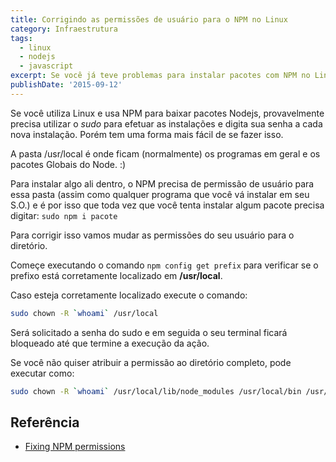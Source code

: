 ```yaml
---
title: Corrigindo as permissões de usuário para o NPM no Linux
category: Infraestrutura
tags:
  - linux
  - nodejs
  - javascript
excerpt: Se você já teve problemas para instalar pacotes com NPM no Linux, esse artigo vai te ajudar bastante!
publishDate: '2015-09-12'
---
```


Se você utiliza Linux e usa NPM para baixar pacotes Nodejs, provavelmente precisa utilizar o _sudo_ para efetuar as instalações e digita sua senha a cada nova instalação. Porém tem uma forma mais fácil de se fazer isso.

A pasta /usr/local é onde ficam (normalmente) os programas em geral e os pacotes Globais do Node. :)

Para instalar algo ali dentro, o NPM precisa de permissão de usuário para essa pasta (assim como qualquer programa que você vá instalar em seu S.O.) e é por isso que toda vez que você tenta instalar algum pacote precisa digitar: `sudo npm i pacote`

Para corrigir isso vamos mudar as permissões do seu usuário para o diretório.

Começe executando o comando `npm config get prefix` para verificar se o prefixo está corretamente localizado em **/usr/local**.

Caso esteja corretamente localizado execute o comando:

```sh
sudo chown -R `whoami` /usr/local
```

Será solicitado a senha do sudo e em seguida o seu terminal ficará bloqueado até que termine a execução da ação.

Se você não quiser atribuir a permissão ao diretório completo, pode executar como:

```sh
sudo chown -R `whoami` /usr/local/lib/node_modules /usr/local/bin /usr/local/share
```

## <a name='Referncia'></a>Referência

- [Fixing NPM permissions](https://docs.npmjs.com/getting-started/fixing-npm-permissions 'Fixing NPM permissions - npmjs.com')
